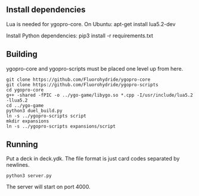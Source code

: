 ## Install dependencies
Lua is needed for ygopro-core. On Ubuntu:
    apt-get install lua5.2-dev

Install Python dependencies:
    pip3 install -r requirements.txt
## Building
ygopro-core and ygopro-scripts must be placed one level up from here.
```
git clone https://github.com/Fluorohydride/ygopro-core
git clone https://github.com/Fluorohydride/ygopro-scripts
cd ygopro-core
g++ -shared -fPIC -o ../ygo-game/libygo.so *.cpp -I/usr/include/lua5.2 -llua5.2
cd ../ygo-game
python3 duel_build.py
ln -s ../ygopro-scripts script
mkdir expansions
ln -s ../ygopro-scripts expansions/script
```

## Running
Put a deck in deck.ydk.
The file format is just card codes separated by newlines.
```
python3 server.py
```
The server will start on port 4000.
